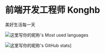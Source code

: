 # 前端开发工程师  Konghb
  美好生活每一天
  
![这里写你的昵称's Most used languages](https://github-readme-stats.vercel.app/api/top-langs/?username=konghb&layout=compact&hide_border=true&langs_count=10)
  
![这里写你的昵称's GitHub stats](https://github-readme-stats.vercel.app/api?username=konghb123&show_icons=true&theme=radical)]
 
